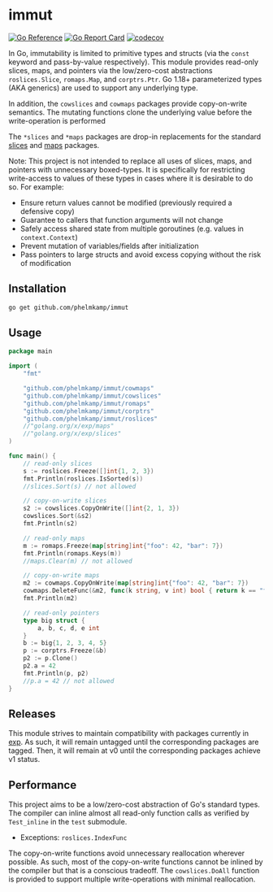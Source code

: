 # immut

[![Go Reference](https://pkg.go.dev/badge/github.com/phelmkamp/immut.svg)](https://pkg.go.dev/github.com/phelmkamp/immut)
[![Go Report Card](https://goreportcard.com/badge/github.com/phelmkamp/immut)](https://goreportcard.com/report/github.com/phelmkamp/immut)
[![codecov](https://codecov.io/gh/phelmkamp/immut/branch/main/graph/badge.svg?token=79CVDP412S)](https://codecov.io/gh/phelmkamp/immut)

In Go, immutability is limited to primitive types and structs (via the `const` keyword and pass-by-value respectively).
This module provides read-only slices, maps, and pointers via the low/zero-cost abstractions `roslices.Slice`, `romaps.Map`, and `corptrs.Ptr`.
Go 1.18+ parameterized types (AKA generics) are used to support any underlying type.

In addition, the `cowslices` and `cowmaps` packages provide copy-on-write semantics. The mutating functions clone the underlying value before the write-operation is performed

The `*slices` and `*maps` packages are drop-in replacements for the standard [slices](https://pkg.go.dev/golang.org/x/exp/slices) and [maps](https://pkg.go.dev/golang.org/x/exp/maps) packages.

Note: This project is not intended to replace all uses of slices, maps, and pointers with unnecessary boxed-types. It is specifically for restricting write-access to values of these types in cases where it is desirable to do so.
For example:
 * Ensure return values cannot be modified (previously required a defensive copy)
 * Guarantee to callers that function arguments will not change
 * Safely access shared state from multiple goroutines (e.g. values in `context.Context`)
 * Prevent mutation of variables/fields after initialization
 * Pass pointers to large structs and avoid excess copying without the risk of modification


## Installation

```bash
go get github.com/phelmkamp/immut
```

## Usage

```go
package main

import (
	"fmt"

	"github.com/phelmkamp/immut/cowmaps"
	"github.com/phelmkamp/immut/cowslices"
	"github.com/phelmkamp/immut/romaps"
	"github.com/phelmkamp/immut/corptrs"
	"github.com/phelmkamp/immut/roslices"
	//"golang.org/x/exp/maps"
	//"golang.org/x/exp/slices"
)

func main() {
	// read-only slices
	s := roslices.Freeze([]int{1, 2, 3})
	fmt.Println(roslices.IsSorted(s))
	//slices.Sort(s) // not allowed

	// copy-on-write slices
	s2 := cowslices.CopyOnWrite([]int{2, 1, 3})
	cowslices.Sort(&s2)
	fmt.Println(s2)

	// read-only maps
	m := romaps.Freeze(map[string]int{"foo": 42, "bar": 7})
	fmt.Println(romaps.Keys(m))
	//maps.Clear(m) // not allowed

	// copy-on-write maps
	m2 := cowmaps.CopyOnWrite(map[string]int{"foo": 42, "bar": 7})
	cowmaps.DeleteFunc(&m2, func(k string, v int) bool { return k == "foo" })
	fmt.Println(m2)

	// read-only pointers
	type big struct {
		a, b, c, d, e int
	}
	b := big{1, 2, 3, 4, 5}
	p := corptrs.Freeze(&b)
	p2 := p.Clone()
	p2.a = 42
	fmt.Println(p, p2)
	//p.a = 42 // not allowed
}
```

## Releases

This module strives to maintain compatibility with packages currently in [exp](https://pkg.go.dev/golang.org/x/exp).
As such, it will remain untagged until the corresponding packages are tagged.
Then, it will remain at v0 until the corresponding packages achieve v1 status.

## Performance

This project aims to be a low/zero-cost abstraction of Go's standard types.
The compiler can inline almost all read-only function calls as verified by `Test_inline` in the `test` submodule.
 * Exceptions: `roslices.IndexFunc`

The copy-on-write functions avoid unnecessary reallocation wherever possible.
As such, most of the copy-on-write functions cannot be inlined by the compiler but that is a conscious tradeoff.
The `cowslices.DoAll` function is provided to support multiple write-operations with minimal reallocation.
